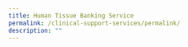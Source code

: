 ```yaml
---
title: Human Tissue Banking Service
permalink: /clinical-support-services/permalink/
description: ""
---
```

